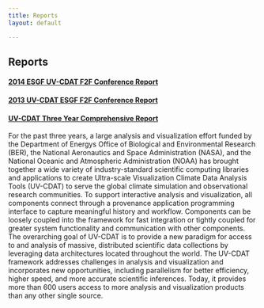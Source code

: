```yaml
---
title: Reports
layout: default

---
```






## Reports

#### <a href="http://aims-group.github.io/pdf/2014-ESGF_UV-CDAT_Conference_Report.pdf" target="_blank">2014 ESGF UV-CDAT F2F Conference Report </a>

#### <a href="/pdf/ESGF_UV-CDAT_Meeting_Report_December2013.pdf" target="_blank"> 2013 UV-CDAT ESGF F2F Conference Report </a>

#### <a target="_blank" href="/pdf/three-year-comprehensive-report.pdf">UV-CDAT Three Year Comprehensive Report</a>
For the past three years, a large analysis and visualization effort funded by the Department of Energys Office
of Biological and Environmental Research (BER), the National Aeronautics and Space Administration (NASA),
and the National Oceanic and Atmospheric Administration (NOAA) has brought together a wide variety of
industry-standard scientific computing libraries and applications to create Ultra-scale Visualization Climate Data
Analysis Tools (UV-CDAT) to serve the global climate simulation and observational research communities. To
support interactive analysis and visualization, all components connect through a provenance application
programming interface to capture meaningful history and workflow. Components can be loosely coupled into the
framework for fast integration or tightly coupled for greater system functionality and communication with other
components. The overarching goal of UV-CDAT is to provide a new paradigm for access to and analysis of
massive, distributed scientific data collections by leveraging data architectures located throughout the world. The
UV-CDAT framework addresses challenges in analysis and visualization and incorporates new opportunities,
including parallelism for better efficiency, higher speed, and more accurate scientific inferences. Today, it
provides more than 600 users access to more analysis and visualization products than any other single source.


